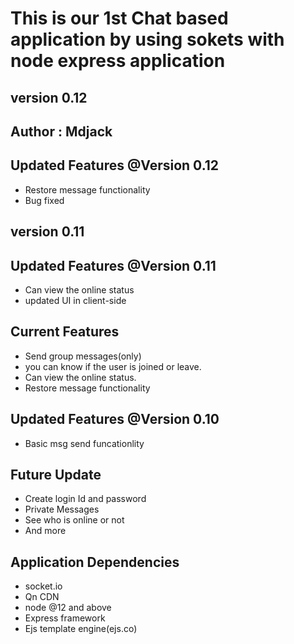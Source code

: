 # This is our 1st Chat based application by using sokets with node express application

## version 0.12
## Author : Mdjack

## Updated Features @Version 0.12
- Restore message functionality
- Bug fixed

## version 0.11

## Updated Features @Version 0.11
- Can view the online status
- updated UI in client-side

## Current Features

- Send group messages(only)
- you can know if the user is joined or leave.
- Can view the online status.
- Restore message functionality

## Updated Features @Version 0.10
-  Basic msg send funcationlity

## Future Update

- Create login Id and password
- Private Messages
- See who is online or not
- And more

## Application Dependencies
- socket.io
- Qn CDN
- node @12 and above
- Express framework
- Ejs template engine(ejs.co)
